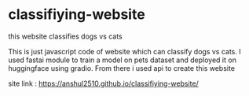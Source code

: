 # classifiying-website
this website classifies dogs vs cats

This is just javascript code of website which can classify dogs vs cats.
I used fastai module to train a model on pets dataset and deployed it on huggingface using gradio.
From there i used api to create this website


site link : https://anshul2510.github.io/classifiying-website/

